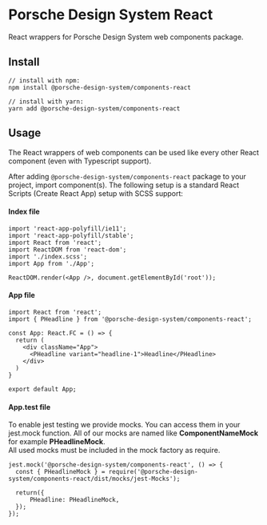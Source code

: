 # Porsche Design System React
React wrappers for Porsche Design System web components package.  

## Install
```
// install with npm:
npm install @porsche-design-system/components-react

// install with yarn:
yarn add @porsche-design-system/components-react
``` 

## Usage
The React wrappers of web components can be used like every other React component (even with Typescript support). 

After adding `@porsche-design-system/components-react` package to your project, import component(s).
The following setup is a standard React Scripts (Create React App) setup with SCSS support:

#### Index file
``` 
import 'react-app-polyfill/ie11';
import 'react-app-polyfill/stable';
import React from 'react';
import ReactDOM from 'react-dom';
import './index.scss';
import App from './App';

ReactDOM.render(<App />, document.getElementById('root'));

``` 

#### App file
``` 
import React from 'react';
import { PHeadline } from '@porsche-design-system/components-react';

const App: React.FC = () => {
  return (
    <div className="App">
      <PHeadline variant="headline-1">Headline</PHeadline>
    </div>
  )
}

export default App;
```

#### App.test file

To enable jest testing we provide mocks. You can access them in your jest.mock function. All of our mocks are named like **ComponentNameMock** for example **PHeadlineMock**.  
All used mocks must be included in the mock factory as require. 
``` 
jest.mock('@porsche-design-system/components-react', () => {
  const { PHeadlineMock } = require('@porsche-design-system/components-react/dist/mocks/jest-Mocks');

  return({
      PHeadline: PHeadlineMock,
  });
});
```